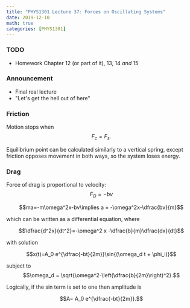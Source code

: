 ```yaml
---
title: "PHYS1301 Lecture 37: Forces on Oscillating Systems"
date: 2019-12-10
math: true 
categories: [PHYS1301]
---
```


### TODO

- Homework Chapter 12 (or part of it), 13, 14 *and* 15

### Announcement

- Final real lecture 
- "Let's get the hell out of here"

### Friction

Motion stops when $$F_c=F_s.$$

Equilibrium point can be calculated similarly to a vertical spring, except friction opposes movement in both ways, so the system loses energy.

### Drag

Force of drag is proportional to velocity: $$F_D=-bv$$

$$ma=-m\omega^2x-bv\implies a = -\omega^2x-\dfrac{bv}{m}$$

which can be written as a differential equation, where

$$\dfrac{d^2x}{dt^2}=-\omega^2 x -\dfrac{b}{m}\dfrac{dx}{dt}$$

with solution 

$$x(t)=A_0 e^{\dfrac{-bt}{2m}}\sin{(\omega_d t + \phi_i)}$$

subject to $$\omega_d = \sqrt{\omega^2-\left(\dfrac{b}{2m}\right)^2}.$$

Logically, if the sin term is set to one then amplitude is 

$$A= A_0 e^{\dfrac{-bt}{2m}}.$$

